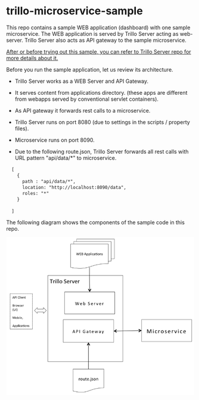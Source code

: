 # trillo-microservice-sample
This repo contains a sample WEB application (dashboard) with one sample microservice. 
The WEB application is served by Trillo Server acting as web-server. Trillo Server also acts as API gateway to
the sample microservice.

[After or before trying out this sample, you can refer to Trillo Server repo for more details about it.](https://github.com/trillo/trillo-server)

Before you run the sample application, let us review its architecture.

* Trillo Server works as a WEB Server and API Gateway.
* It serves content from applications directory. (these apps are different from webapps served by conventional servlet containers).
* As API gateway it forwards rest calls to a microservice.
* Trillo Server runs on port 8080 (due to settings in the scripts / property files).
* Microservice runs on port 8090.

* Due to the following route.json, Trillo Server forwards all rest calls with URL pattern "api/data/*" to microservice.
```
  [
    {
      path : "api/data/*",
      location: "http://localhost:8090/data",
      roles: "*"
    }

  ]
```

The following diagram shows the components of the sample code in this repo.

![Trillo Example Microservice](Trillo-Example-Microservice.png)